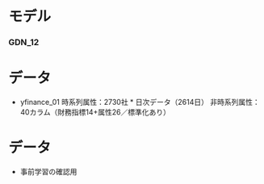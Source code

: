 # モデル
### GDN_12
    
# データ
* yfinance_01
        時系列属性：2730社 * 日次データ（2614日）
        非時系列属性：40カラム（財務指標14+属性26／標準化あり）
               
# データ
* 事前学習の確認用
